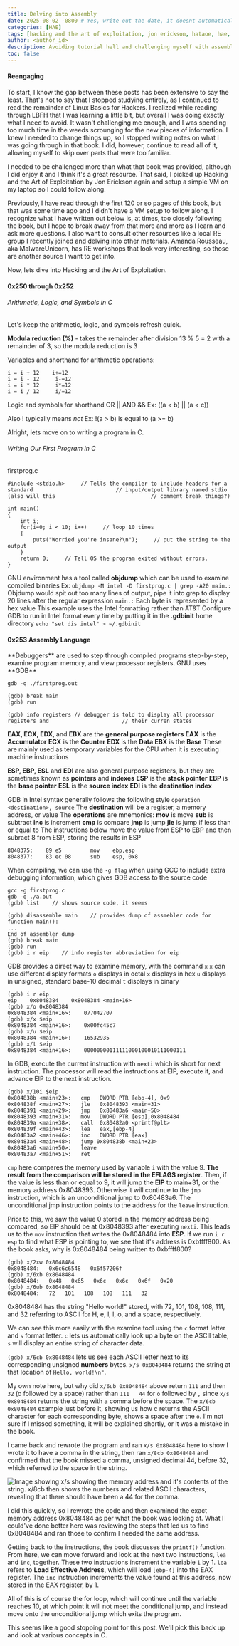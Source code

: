 ```yaml
---
title: Delving into Assembly
date: 2025-08-02 -0800 # Yes, write out the date, it doesnt automatically pick it up. -800 might be whats messing up the date and making it a day earlier so consider removing.
categories: [HAE]
tags: [hacking and the art of exploitation, jon erickson, hataoe, hae, projects, linux, objectives, hacking, assembly, C programming]     # TAG names should always be lowercase
author: <author_id>
description: Avoiding tutorial hell and challenging myself with assembly
toc: false
---
```



<h4>Reengaging</h4>
To start, I know the gap between these posts has been extensive to say the least. That's not to say that I stopped studying entirely, as I continued to read the remainder of Linux Basics for Hackers. I realized while reading through LBFH that I was learning a little bit, but overall I was doing exactly what I need to avoid. It wasn't challenging me enough, and I was spending too much time in the weeds scrounging for the new pieces of information. I knew I needed to change things up, so I stopped writing notes on what I was going through in that book. I did, however, continue to read all of it, allowing myself to skip over parts that were too familiar.

I needed to be challenged more than what that book was provided, although I did enjoy it and I think it's a great resource. That said, I picked up Hacking and the Art of Exploitation by Jon Erickson again and setup a simple VM on my laptop so I could follow along. 

Previously, I have read through the first 120 or so pages of this book, but that was some time ago and I didn't have a VM setup to follow along. I recognize what I have written out below is, at times, too closely following the book, but I hope to break away from that more and more as I learn and ask more questions. I also want to consult other resources like a local RE group I recently joined and delving into other materials. Amanda Rousseau, aka MalwareUnicorn, has RE workshops that look very interesting, so those are another source I want to get into. 

Now, lets dive into Hacking and the Art of Exploitation.

<h4>0x250 through 0x252</h4>
<h6>Arithmetic, Logic, and Symbols in C</h6>
Let's keep the arithmetic, logic, and symbols refresh quick.

**Modula reduction (%)** - takes the remainder after division
	13 % 5 = 2 with a remainder of 3, so the modula reduction is 3

Variables and shorthand for arithmetic operations:
```
i = i + 12    i+=12
i = i - 12     i-=12
i = i * 12     i*=12
i = i / 12     i/=12
```

Logic and symbols for shorthand
OR     ||
AND  &&
Ex: ((a < b) || (a < c)) 

Also ! typically means *not*
Ex: !(a > b) is equal to (a >= b)

Alright, lets move on to writing a program in C.

<h6>Writing Our First Program in C</h6>
firstprog.c

```
#include <stdio.h>     // Tells the compiler to include headers for a standard                          // input/output library named stdio (also will this                              // comment break things?)

int main()
{
	int i;
	for(i=0; i < 10; i++)     // loop 10 times
	{
		puts("Worried you're insane?\n");     // put the string to the output
	}
	return 0;     // Tell OS the program exited without errors.
}
```

GNU environment has a tool called **objdump** which can be used to examine compiled binaries
Ex: `objdump -M intel -D firstprog.c | grep -A20 main.:`
	Objdump would spit out too many lines of output, pipe it into grep to display 20 lines after the regular expression `main.:`
		Each byte is represented by a hex value
	This example uses the Intel formatting rather than AT&T
		Configure GDB to run in Intel format every time by putting it in the **.gdbinit** home directory
			`echo "set dis intel" > ~/.gdbinit`

<h4>0x253 Assembly Language</h4>
**Debuggers** are used to step through compiled programs step-by-step, examine program memory, and view processor registers. GNU uses **GDB**

```
gdb -q ./firstprog.out

(gdb) break main
(gdb) run

(gdb) info registers // debugger is told to display all processor registers and                       // their curren states
```

**EAX, ECX, EDX**, and **EBX** are the **general purpose registers**
**EAX** is the **Accumulator**
**ECX** is the **Counter**
**EDX** is the **Data**
**EBX** is the **Base**
These are mainly used as temporary variables for the CPU when it is executing machine instructions

**ESP, EBP, ESL** and **EDI** are also general purpose registers, but they are sometimes known as **pointers** and **indexes**
**ESP** is the **stack pointer**
**EBP** is the **base pointer**
**ESL** is the **source index**
**EDI** is the **destination index**

GDB in Intel syntax generally follows the following style
`operation <destination>, source`
The **destination** will be a register, a memory address, or value
The **operations** are mnemonics:
	**mov** is move
	**sub** is subtract
	**inc** is increment
	**cmp** is compare
	**jmp** is jump
	**jle** is jump if less than or equal to
The instructions below move the value from ESP to EBP and then subract 8 from ESP, storing the results in ESP
```
8048375:    89 e5         mov    ebp,esp
8048377:    83 ec 08      sub    esp, 0x8
```

When compiling, we can use the `-g flag` when using GCC to include extra debugging information, which gives GDB access to the source code

```
gcc -g firstprog.c
gdb -q ./a.out
(gdb) list    // shows source code, it seems

(gdb) disassemble main    // provides dump of assmebler code for function main():
...
End of assembler dump
(gdb) break main
(gdb) run
(gdb) i r eip    // info register abbreviation for eip

```

GDB provides a direct way to examine memory, with the command `x`
`x` can use different display formats
`o` displays in octal
`x` displays in hex
`u` displays in unsigned, standard base-10 decimal
`t` displays in binary

```
(gdb) i r eip
eip    0x8048384    0x8048384 <main+16>
(gdb) x/o 0x8048384
0x8048384 <main+16>:    077042707
(gdb) x/x $eip
0x8048384 <main+16>:    0x00fc45c7
(gdb) x/u $eip
0x8048384 <main+16>:    16532935
(gdb) x/t $eip
0x8048384 <main+16>:    00000000111111000100010111000111
```

In GDB, execute the current instruction with `nexti` which is short for next instruction. The processor will read the instructions at EIP, execute it, and advance EIP to the next instruction.

```
(gdb) x/10i $eip
0x804838b <main+23>:   cmp   DWORD PTR [ebp-4], 0x9
0x804838f <main+27>:   jle   0x8048393 <main+31>
0x8048391 <main+29>:   jmp   0x80483a6 <main+50>
0x8048393 <main+31>:   mov   DWORD PTR [esp],0x8048484
0x804839a <main+38>:   call  0x80482a0 <printf@plt>
0x804839f <main+43>:   lea   eax,[ebp-4]
0x80483a2 <main+46>:   inc   DWORD PTR [eax]
0x80483a4 <main+48>:   jump 0x804838b <main+23>
0x80483a6 <main+50>:   leave
0x80483a7 <main+51>:   ret
```

`cmp` here compares the memory used by variable `i` with the value 9. **The result from the comparison will be stored in the EFLAGS register**. Then, if the value is less than or equal to 9, it will jump the **EIP** to main+31, or the memory address 0x8048393. Otherwise it will continue to the `jmp` instruction, which is an unconditional jump to 0x80483a6. The unconditional jmp instruction points to the address for the `leave` instruction.

Prior to this, we saw the value 0 stored in the memory address being compared, so EIP should be at 0x8048393 after executing `nexti`. This leads us to the `mov` instruction that writes the 0x8048484 into **ESP**. If we run `i r esp` to find what ESP is pointing to, we see that it's address is 0xbffff800. As the book asks, why is 0x8048484 being written to 0xbffff800?

```
(gdb) x/2xw 0x8048484
0x8048484:   0x6c6c6548   0x6f57206f
(gdb) x/6xb 0x8048484
0x8048484:   0x48   0x65   0x6c   0x6c   0x6f   0x20
(gdb) x/6ub 0x8048484
0x8048484:   72   101   108   108   111   32
```

0x8048484 has the string "Hello world!" stored, with 72, 101, 108, 108, 111, and 32 referring to ASCII for H, e, l, l, o, and a space, respectively. 

We can see this more easily with the examine tool using the `c` format letter and `s` format letter. `c` lets us automatically look up a byte on the ASCII table, `s` will display an entire string of character data. 

`(gdb) x/6cb 0x8048484` lets us see each ASCII letter next to its corresponding unsigned **numbers** bytes. `x/s 0x8048484` returns the string at that location of `Hello, world!\n"`.

My own note here, but why did `x/6ub 0x8048484` above return `111` and then `32` (o followed by a space) rather than `111   44` for `o` followed by `,` since `x/s 0x8048484` returns the string with a comma before the space. The `x/6cb 0x8048484` example just before it, showing us how c returns the ASCII character for each corresponding byte, shows a space after the `o`. I'm not sure if I missed something, it will be explained shortly, or it was a mistake in the book. 

I came back and rewrote the program and ran `x/s 0x8048484` here to show I wrote it to have a comma in the string, then ran `x/8cb 0x8048484` and confirmed that the book missed a comma, unsigned decimal 44, before 32, which referred to the space in the string.

![Image showing x/s showing the memory address and it's contents of the string. x/8cb then shows the numbers and related ASCII characters, revealing that there should have been a 44 for the comma.](www.github.com/jelliedchemicals/jelliedchemicals.github.io/blob/main/assets/images/HAE/HAE1.jpg)
 
I did this quickly, so I rewrote the code and then examined the exact memory address 0x8048484 as per what the book was looking at. What I could've done better here was reviewing the steps that led us to find 0x8048484 and ran those to confirm I needed the same address.
	
Getting back to the instructions, the book discusses the `printf()` function. From here, we can move forward and look at the next two instructions, `lea` and `inc`, together. These two instructions increment the variable `i` by 1. `lea` refers to **Load Effective Address**, which will load `[ebp-4]` into the EAX register. The `inc` instruction increments the value found at this address, now stored in the EAX register, by 1. 

All of this is of course the for loop, which will continue until the variable reaches 10, at which point it will not meet the conditional jump, and instead move onto the unconditional jump which exits the program.

This seems like a good stopping point for this post. We'll pick this back up and look at various concepts in C.
